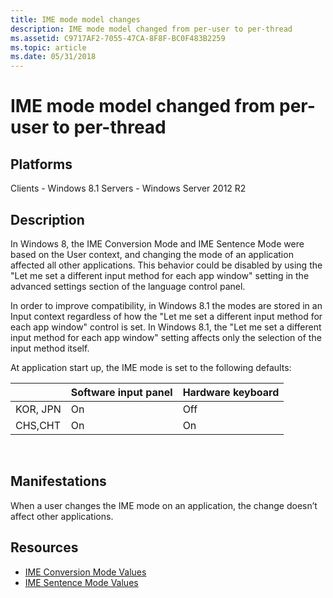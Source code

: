 ```yaml
---
title: IME mode model changes
description: IME mode model changed from per-user to per-thread
ms.assetid: C9717AF2-7055-47CA-8F8F-BC0F483B2259
ms.topic: article
ms.date: 05/31/2018
---
```


# IME mode model changed from per-user to per-thread

## Platforms

<dl> Clients - Windows 8.1  
Servers - Windows Server 2012 R2  
</dl>

## Description

In Windows 8, the IME Conversion Mode and IME Sentence Mode were based on the User context, and changing the mode of an application affected all other applications. This behavior could be disabled by using the "Let me set a different input method for each app window" setting in the advanced settings section of the language control panel.

In order to improve compatibility, in Windows 8.1 the modes are stored in an Input context regardless of how the "Let me set a different input method for each app window" control is set. In Windows 8.1, the "Let me set a different input method for each app window" setting affects only the selection of the input method itself.

At application start up, the IME mode is set to the following defaults:



|          | Software input panel | Hardware keyboard |
|----------|----------------------|-------------------|
| KOR, JPN | On                   | Off               |
| CHS,CHT  | On                   | On                |



 

## Manifestations

When a user changes the IME mode on an application, the change doesn’t affect other applications.

## Resources

-   [IME Conversion Mode Values](https://go.microsoft.com/fwlink/p/?LinkID=327523)
-   [IME Sentence Mode Values](https://go.microsoft.com/fwlink/p/?LinkID=327524)

 

 
